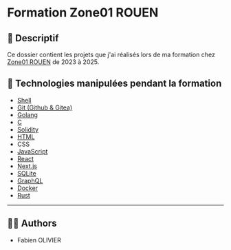 # Formation Zone01 ROUEN

## 📝 Descriptif

Ce dossier contient les projets que j'ai réalisés lors de ma formation chez [Zone01 ROUEN](https://zone01rouennormandie.org) de 2023 à 2025.

## 🔗 Technologies manipulées pendant la formation

- [Shell](https://fr.wikipedia.org/wiki/Shell_Unix)
- [Git (Github & Gitea)](https://git-scm.com)
- [Golang](https://go.dev)
- [C](https://fr.wikipedia.org/wiki/C_(langage))
- [Solidity](https://soliditylang.org)
- [HTML](https://developer.mozilla.org/fr/docs/Web/HTML)
- CSS
- [JavaScript](https://developer.mozilla.org/fr/docs/Web/JavaScript)
- [React](https://fr.react.dev)
- [Next.js](https://nextjs.org 	)
- [SQLite](https://www.sqlite.org)
- [GraphQL](https://graphql.org)
- [Docker](https://www.docker.com)
- [Rust](https://www.rust-lang.org/fr)

___
## 🧑‍💻 Authors

+ Fabien OLIVIER
